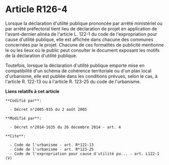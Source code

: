 # Article R126-4

Lorsque la déclaration d'utilité publique prononcée par arrêté ministériel ou par arrêté préfectoral tient lieu de
déclaration de projet en application de l'avant-dernier alinéa de l'article L. 122-1 du code de l'expropriation pour cause
d'utilité publique, elle est affichée dans chacune des communes concernées par le projet. Chacune de ces formalités de
publicité mentionne le ou les lieux où le public peut consulter le document exposant les motifs de la déclaration d'utilité
publique. 

Toutefois, lorsque la déclaration d'utilité publique emporte mise en compatibilité d'un schéma de cohérence territoriale ou
d'un plan local d'urbanisme, elle est publiée dans les conditions prévues, selon le cas, à l'article R. 122-13 ou à l'article
R. 123-25 du code de l'urbanisme.

**Liens relatifs à cet article**

	**Codifié par**:

	  - Décret n°2005-935 du 2 août 2005

	**Modifié par**:

	  - Décret n°2014-1635 du 26 décembre 2014 - art. 4

	**Cite**:

	  - Code de l'urbanisme - art. R*122-13
	  - Code de l'urbanisme - art. R*123-25
	  - Code de l'expropriation pour cause d'utilité pu... - art. L122-1 (V)
